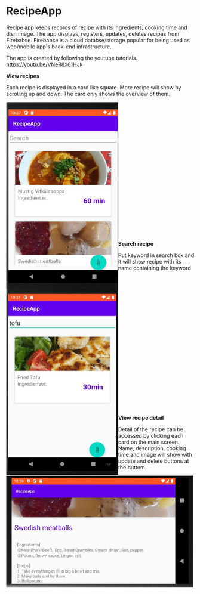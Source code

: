 # RecipeApp
Recipe app keeps records of recipe with its ingredients, cooking time and dish image.
The app displays, registers, updates, deletes recipes from Firebabse.
Firebabse is a cloud databse/storage popular for being used as web/mobile app's back-end infrastructure.

The app is created by following the youtube tutorials.
https://youtu.be/VNeR8x61HJk

<b>View recipes</b>
<p>Each recipe is displayed in a card like square. More recipe will show by scrolling up and down. The card only shows the overview of them.</p>
&nbsp;<img align="left" src="https://github.com/Yoloyoda/RecipeApp/blob/main/Capture1.JPG" width="300" height="500"/> 
<br/><br/><br/><br/><br/><br/><br/><br/><br/><br/><br/><br/><br/><br/><br/><br/><br/><br/><br/><br/><br/>

<b>Search recipe</b>
<p>Put keyword in search box and it will show recipe with its name containing the keyword</p>
&nbsp;<img align="left" src="https://github.com/Yoloyoda/RecipeApp/blob/main/Capture2.JPG" width="300" height="500"/> 
<br/><br/><br/><br/><br/><br/><br/><br/><br/><br/><br/><br/><br/><br/><br/><br/><br/><br/><br/><br/><br/>

<b>View recipe detail</b>
<p>Detail of the recipe can be accessed by clicking each card on the main screen. Name, description, cooking time and image will show
with update and delete buttons at the buttom</p>
&nbsp;<img align="left" src="https://github.com/Yoloyoda/RecipeApp/blob/main/Capture3.JPG" width="500" height="300"/> 
<br/><br/><br/><br/><br/><br/><br/><br/><br/><br/><br/><br/><br/><br/>
